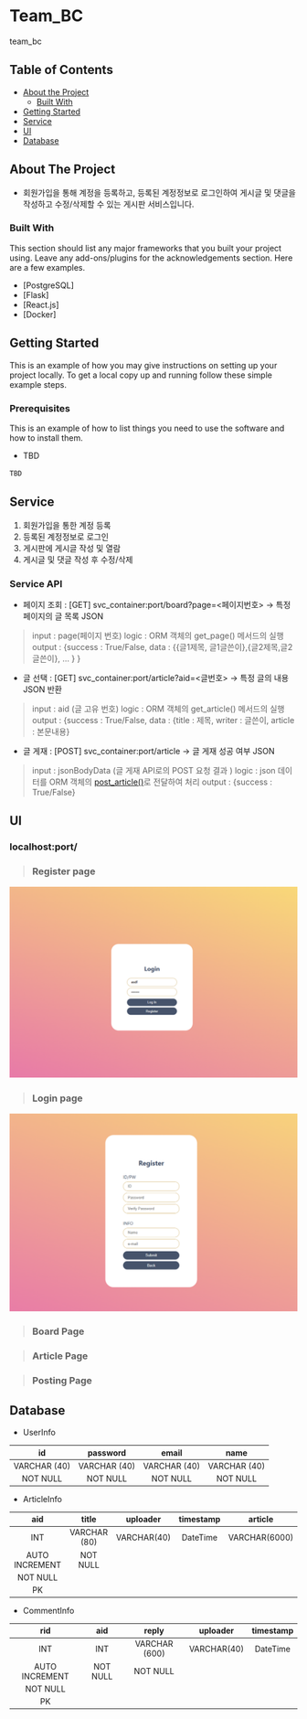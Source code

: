 # Team_BC

team_bc

<!-- PROJECT SHIELDS -->
<!--
*** I'm using markdown "reference style" links for readability.
*** Reference links are enclosed in brackets [ ] instead of parentheses ( ).
*** See the bottom of this document for the declaration of the reference variables
*** for contributors-url, forks-url, etc. This is an optional, concise syntax you may use.
*** https://www.markdownguide.org/basic-syntax/#reference-style-links
-->


<!-- TABLE OF CONTENTS -->
## Table of Contents

* [About the Project](#about-the-project)
  * [Built With](#built-with)
* [Getting Started](#getting-started)
* [Service](#service)
* [UI](#ui)
* [Database](#database)


<!-- ABOUT THE PROJECT -->
## About The Project

* 회원가입을 통해 계정을 등록하고, 등록된 계정정보로 로그인하여 게시글 및 댓글을 작성하고 수정/삭제할 수 있는 게시판 서비스입니다. 

### Built With
This section should list any major frameworks that you built your project using. Leave any add-ons/plugins for the acknowledgements section. Here are a few examples.

* [PostgreSQL]
* [Flask]
* [React.js]
* [Docker]


<!-- GETTING STARTED -->
## Getting Started

This is an example of how you may give instructions on setting up your project locally.
To get a local copy up and running follow these simple example steps.

### Prerequisites

This is an example of how to list things you need to use the software and how to install them.
* TBD
```sh
TBD
```


<!-- SERVICE -->
## Service

 1. 회원가입을 통한 계정 등록
 2. 등록된 계정정보로 로그인
 3. 게시판에 게시글 작성 및 열람
 4. 게시글 및 댓글 작성 후 수정/삭제

### Service API

* 페이지 조회 : [GET] svc_container:port/board?page=<페이지번호> → 특정 페이지의 글 목록 JSON

 > input : page(페이지 번호)
 > logic : ORM 객체의 get_page() 메서드의 실행
 > output : {success : True/False, data : {{글1제목, 글1글쓴이},{글2제목,글2글쓴이}, … } }

* 글 선택 : [GET] svc_container:port/article?aid=<글번호> → 특정 글의 내용  JSON 반환

 > input : aid (글 고유 번호)
 > logic : ORM 객체의 get_article() 메서드의 실행
 > output : {success : True/False, data : {title : 제목, writer : 글쓴이, article : 본문내용}

* 글 게재 : [POST] svc_container:port/article → 글 게재 성공 여부 JSON

 > input : jsonBodyData (글 게재 API로의 POST 요청 결과 )
 > logic : json 데이터를 ORM 객체의 [post_article()](https://www.notion.so/dcca19a52603482a84a966f922e3499a)로 전달하여 처리 
 > output : {success : True/False}

<!-- UI -->
## UI

### localhost:port/

> ### Register page

![alt text](img/UI_register.png "Title Text")

> ### Login page

![alt text](img/UI_login.png "Title Text")

> ### Board Page

> ### Article Page

> ### Posting Page

<!-- DATABASE -->
## Database

* UserInfo

| id | password | email | name |
| :---: | :---: | :---: | :---: |
| VARCHAR (40) | VARCHAR (40) | VARCHAR (40) | VARCHAR (40) |
| NOT NULL | NOT NULL | NOT NULL | NOT NULL |

* ArticleInfo

| aid | title | uploader | timestamp | article |
| :---: | :---: | :---: | :---: | :---: |
| INT | VARCHAR (80) | VARCHAR(40) | DateTime | VARCHAR(6000) |
| AUTO INCREMENT | NOT NULL |
| NOT NULL |
| PK | 

* CommentInfo

| rid | aid | reply | uploader | timestamp |
| :---: | :---: | :---: | :---: | :---: |
| INT | INT | VARCHAR (600) | VARCHAR(40) | DateTime |
| AUTO INCREMENT | NOT NULL | NOT NULL |
| NOT NULL |
| PK | 


